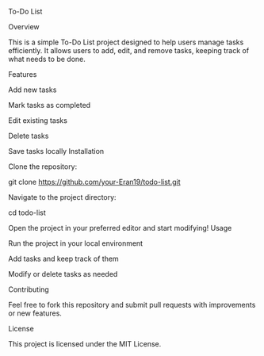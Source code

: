 To-Do List

Overview

This is a simple To-Do List project designed to help users manage tasks efficiently. It allows users to add, edit, and remove tasks, keeping track of what needs to be done.

Features

Add new tasks

Mark tasks as completed

Edit existing tasks

Delete tasks

Save tasks locally
Installation

Clone the repository:

git clone https://github.com/your-Eran19/todo-list.git

Navigate to the project directory:

cd todo-list

Open the project in your preferred editor and start modifying!
Usage

Run the project in your local environment

Add tasks and keep track of them

Modify or delete tasks as needed

Contributing

Feel free to fork this repository and submit pull requests with improvements or new features.

License

This project is licensed under the MIT License.

